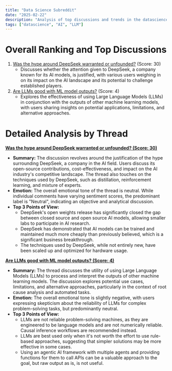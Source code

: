 ```yaml
---
title: "Data Science Subreddit"
date: "2025-02-22"
description: "Analysis of top discussions and trends in the datascience subreddit"
tags: ["datascience", "AI", "LLM"]
---
```


# Overall Ranking and Top Discussions
1.  [Was the hype around DeepSeek warranted or unfounded?](https://www.reddit.com/r/datascience/comments/1iv8cbv/was_the_hype_around_deepseek_warranted_or/) (Score: 30)
    * Discusses whether the attention given to DeepSeek, a company known for its AI models, is justified, with various users weighing in on its impact on the AI landscape and its potential to challenge established players.
2.  [Are LLMs good with ML model outputs?](https://www.reddit.com/r/datascience/comments/1ivgrnb/are_llms_good_with_ml_model_outputs/) (Score: 4)
    * Explores the effectiveness of using Large Language Models (LLMs) in conjunction with the outputs of other machine learning models, with users sharing insights on potential applications, limitations, and alternative approaches.

# Detailed Analysis by Thread
**[Was the hype around DeepSeek warranted or unfounded? (Score: 30)](https://www.reddit.com/r/datascience/comments/1iv8cbv/was_the_hype_around_deepseek_warranted_or/)**
*   **Summary:**  The discussion revolves around the justification of the hype surrounding DeepSeek, a company in the AI field. Users discuss its open-source contributions, cost-effectiveness, and impact on the AI industry's competitive landscape. The thread also touches on the techniques used by DeepSeek, such as distillation, reinforcement learning, and mixture of experts.
*   **Emotion:** The overall emotional tone of the thread is neutral. While individual comments have varying sentiment scores, the predominant label is "Neutral", indicating an objective and analytical discussion.
*   **Top 3 Points of View:**
    *   DeepSeek's open weights release has significantly closed the gap between closed source and open source AI models, allowing smaller labs to participate in AI research.
    *   DeepSeek has demonstrated that AI models can be trained and maintained much more cheaply than previously believed, which is a significant business breakthrough.
    *   The techniques used by DeepSeek, while not entirely new, have been scaled up and optimized for hardware usage.

**[Are LLMs good with ML model outputs? (Score: 4)](https://www.reddit.com/r/datascience/comments/1ivgrnb/are_llms_good_with_ml_model_outputs/)**
*  **Summary:** The thread discusses the utility of using Large Language Models (LLMs) to process and interpret the outputs of other machine learning models. The discussion explores potential use cases, limitations, and alternative approaches, particularly in the context of root cause analysis and automated tasks.
*  **Emotion:** The overall emotional tone is slightly negative, with users expressing skepticism about the reliability of LLMs for complex problem-solving tasks, but predominantly neutral.
*  **Top 3 Points of View:**
    *  LLMs are not reliable problem-solving machines, as they are engineered to be language models and are not numerically reliable. Causal inference workflows are recommended instead.
    *  LLMs are best used only when it's not worth the effort to use rule-based approaches, suggesting that simpler solutions may be more effective in some cases.
    *  Using an agentic AI framework with multiple agents and providing functions for them to call APIs can be a valuable approach to the goal, but raw output as is, is not useful.
